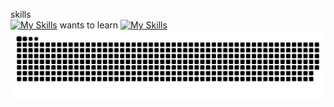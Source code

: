 skills<br>
[![My Skills](https://skillicons.dev/icons?i=js,html,css,dart,python)](https://skillicons.dev)
wants to learn
[![My Skills](https://skillicons.dev/icons?i=react,js,c++)](https://skillicons.dev)
<picture>
  <source media="(prefers-color-scheme: dark)" srcset="https://raw.githubusercontent.com/reireu/reireu/master/img/snake-dark.svg">
  <source media="(prefers-color-scheme: light)" srcset="https://raw.githubusercontent.com/reireu/reireu/master/img/snake.svg">
  <img alt="github contribution grid snake animation" src="https://raw.githubusercontent.com/reireu/reireu/master/img/snake.svg">
</picture>
